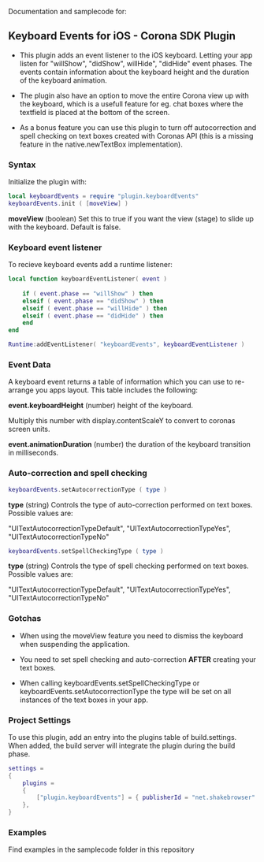 
Documentation and samplecode for:
## **Keyboard Events for iOS - Corona SDK Plugin**

* This plugin adds an event listener to the iOS keyboard. Letting your app listen for "willShow", "didShow", willHide", "didHide" event phases. The events contain information about the keyboard height and the duration of the keyboard animation.

* The plugin also have an option to move the entire Corona view up with the keyboard, which is a usefull feature for eg. chat boxes where the textfield is placed at the bottom of the screen.

* As a bonus feature you can use this plugin to turn off autocorrection and spell checking on text boxes created with Coronas API (this is a missing feature in the native.newTextBox implementation).  

### **Syntax**
Initialize the plugin with:


```lua
local keyboardEvents = require "plugin.keyboardEvents"
keyboardEvents.init ( [moveView] )
```

**moveView** 
(boolean) Set this to true if you want the view (stage) to slide up with the keyboard. Default is false.  

### **Keyboard event listener**

To recieve keyboard events add a runtime listener:

```lua
local function keyboardEventListener( event )
    
    if ( event.phase == "willShow" ) then
    elseif ( event.phase == "didShow" ) then
    elseif ( event.phase == "willHide" ) then
    elseif ( event.phase == "didHide" ) then
    end
end

Runtime:addEventListener( "keyboardEvents", keyboardEventListener )
```

### Event Data
A keyboard event returns a table of information which you can use to re-arrange you apps layout. This table includes the following:

**event.keyboardHeight** (number) height of the keyboard.

Multiply this number with display.contentScaleY to convert to coronas screen units.

**event.animationDuration** (number) the duration of the keyboard transition in milliseconds.


### Auto-correction and spell checking

```lua
keyboardEvents.setAutocorrectionType ( type )
```
**type** (string) Controls the type of auto-correction performed on text boxes. Possible values are:

"UITextAutocorrectionTypeDefault", "UITextAutocorrectionTypeYes", "UITextAutocorrectionTypeNo"




```lua
keyboardEvents.setSpellCheckingType ( type )
```
**type** (string) Controls the type of spell checking performed on text boxes. Possible values are:

"UITextAutocorrectionTypeDefault", "UITextAutocorrectionTypeYes", "UITextAutocorrectionTypeNo"


### **Gotchas**
* When using the moveView feature you need to dismiss the keyboard when suspending the application.

* You need to set spell checking and auto-correction **AFTER** creating your text boxes. 

* When calling keyboardEvents.setSpellCheckingType or keyboardEvents.setAutocorrectionType the type will be set on all instances of the text boxes in your app.
 
### **Project Settings**
To use this plugin, add an entry into the plugins table of build.settings. When added, the build server will integrate the plugin during the build phase.
```lua
settings =
{
    plugins =
    {
        ["plugin.keyboardEvents"] = { publisherId = "net.shakebrowser" }
    },      
}
```

### **Examples**

Find examples in the samplecode folder in this repository
